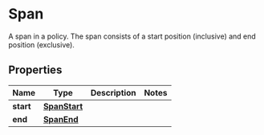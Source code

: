 

# Span

A span in a policy. The span consists of a start position (inclusive) and end position (exclusive).

## Properties

| Name | Type | Description | Notes |
|------------ | ------------- | ------------- | -------------|
|**start** | [**SpanStart**](SpanStart.md) |  |  |
|**end** | [**SpanEnd**](SpanEnd.md) |  |  |



